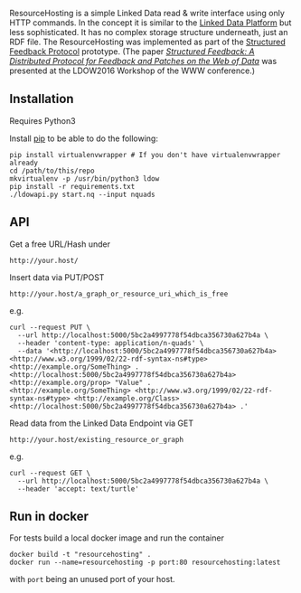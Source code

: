 ResourceHosting is a simple Linked Data read & write interface using only HTTP commands.
In the concept it is similar to the [Linked Data Platform](https://www.w3.org/TR/ldp/) but less sophisticated.
It has no complex storage structure underneath, just an RDF file.
The ResourceHosting was implemented as part of the [Structured Feedback Protocol](http://feedback.aksw.org/) prototype. (The paper [*Structured Feedback: A Distributed Protocol for Feedback and Patches on the Web of Data*](http://events.linkeddata.org/ldow2016/papers/LDOW2016_paper_02.pdf) was presented at the LDOW2016 Workshop of the WWW conference.)

## Installation

Requires Python3

Install [pip](https://pypi.python.org/pypi/pip/) to be able to do the following:
```
pip install virtualenvwrapper # If you don't have virtualenvwrapper already
cd /path/to/this/repo
mkvirtualenv -p /usr/bin/python3 ldow
pip install -r requirements.txt
./ldowapi.py start.nq --input nquads
```

## API

Get a free URL/Hash under
```
http://your.host/
```

Insert data via PUT/POST

```
http://your.host/a_graph_or_resource_uri_which_is_free
```

e.g.

```
curl --request PUT \
  --url http://localhost:5000/5bc2a4997778f54dbca356730a627b4a \
  --header 'content-type: application/n-quads' \
  --data '<http://localhost:5000/5bc2a4997778f54dbca356730a627b4a> <http://www.w3.org/1999/02/22-rdf-syntax-ns#type> <http://example.org/SomeThing> .
<http://localhost:5000/5bc2a4997778f54dbca356730a627b4a> <http://example.org/prop> "Value" .
<http://example.org/SomeThing> <http://www.w3.org/1999/02/22-rdf-syntax-ns#type> <http://example.org/Class> <http://localhost:5000/5bc2a4997778f54dbca356730a627b4a> .'
```

Read data from the Linked Data Endpoint via GET

```
http://your.host/existing_resource_or_graph
```
e.g.
```
curl --request GET \
  --url http://localhost:5000/5bc2a4997778f54dbca356730a627b4a \
  --header 'accept: text/turtle'
```

## Run in docker

For tests build a local docker image and run the container
```
docker build -t "resourcehosting" .
docker run --name=resourcehosting -p port:80 resourcehosting:latest
```
with `port` being an unused port of your host.
